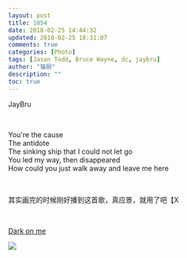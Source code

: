 ```yaml
---
layout: post
title: 1054
date: 2018-02-25 14:44:32
updated: 2018-02-25 18:31:07
comments: true
categories: [Photo]
tags: [Jason Todd, Bruce Wayne, dc, jaybru]
author: "猫厨"
description: ""
toc: true
---
```


<p>JayBru</p> 
<br /> 
<p>You're the cause<br />The antidote<br />The sinking ship that I could not let go<br />You led my way, then disappeared<br />How could you just walk away and leave me here<br /></p> 
<br /> 
<p>其实画完的时候刚好播到这首歌，真应景，就用了吧【X</p> 
<br /> 
<p><a target="_blank" href="https://music.163.com/#/song?id=28770077&amp;userid=108520840"  >Dark on me</a></p>

![](https://imglf6.nosdn.127.net/img/cVZNdzJtQk9JV2ZDRUY5QzVTN2l5ZCt3WjFlS2RkTGNkcklhalpOTlFpV1RZeGxsZnNGUjFRPT0.jpg)